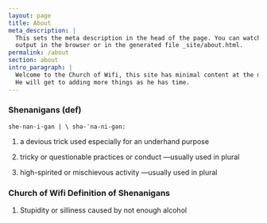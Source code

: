 ```yaml
---
layout: page
title: About
meta_description: |
  This sets the meta description in the head of the page. You can watch the 
  output in the browser or in the generated file _site/about.html.
permalink: /about
section: about
intro_paragraph: |
  Welcome to the Church of Wifi, this site has minimal content at the moment because EvilMog is lazy.
  He will get to adding more things as he has time.
---
```

### Shenanigans (def)

`she·​nan·​i·​gan | \ shə-ˈna-ni-gən:`

1. a devious trick used especially for an underhand purpose

2. tricky or questionable practices or conduct —usually used in plural

3. high-spirited or mischievous activity —usually used in plural

### Church of Wifi Definition of Shenanigans

1. Stupidity or silliness caused by not enough alcohol

